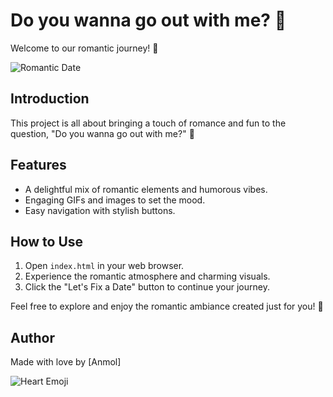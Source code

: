 # Do you wanna go out with me? 💖

Welcome to our romantic journey! 🌹

![Romantic Date](https://i.postimg.cc/pdNqPxx1/milk-and-mocha-cute.gif)

## Introduction

This project is all about bringing a touch of romance and fun to the question, "Do you wanna go out with me?" 💑

## Features

- A delightful mix of romantic elements and humorous vibes.
- Engaging GIFs and images to set the mood.
- Easy navigation with stylish buttons.


## How to Use

1. Open `index.html` in your web browser.
2. Experience the romantic atmosphere and charming visuals.
3. Click the "Let's Fix a Date" button to continue your journey.

Feel free to explore and enjoy the romantic ambiance created just for you! 🌟

## Author

Made with love by [Anmol]

![Heart Emoji](https://example.com/heart-emoji.png)

